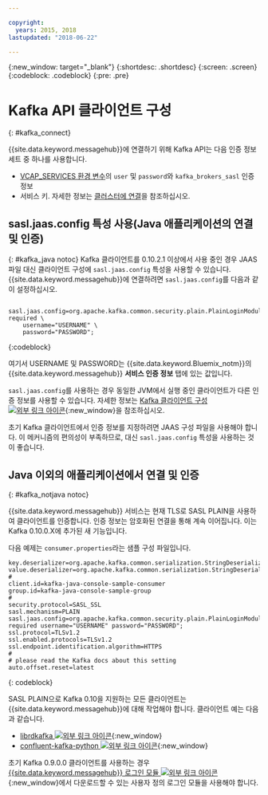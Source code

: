 ```yaml
---

copyright:
  years: 2015, 2018
lastupdated: "2018-06-22"

---
```


{:new_window: target="_blank"}
{:shortdesc: .shortdesc}
{:screen: .screen}
{:codeblock: .codeblock}
{:pre: .pre}

# Kafka API 클라이언트 구성
{: #kafka_connect}


{{site.data.keyword.messagehub}}에 연결하기 위해 Kafka API는 다음 인증 정보 세트 중 하나를 사용합니다. 
* [VCAP_SERVICES 환경 변수](/docs/services/EventStreams/eventstreams127.html#vcap)의
<code>user</code> 및 <code>password</code>와 <code>kafka_brokers_sasl</code> 인증 정보
* 서비스 키. 자세한 정보는 [클러스터에 연결](/docs/services/EventStreams/eventstreams127.html#enterprise_connect)을 참조하십시오.


<!--17/10/17 - Karen: following info duplicated at messagehub104 -->
## sasl.jaas.config 특성 사용(Java 애플리케이션의 연결 및 인증)
{: #kafka_java notoc}
Kafka 클라이언트를 0.10.2.1 이상에서 사용 중인 경우 JAAS 파일 대신 클라이언트 구성에 <code>sasl.jaas.config</code> 특성을 사용할 수 있습니다. {{site.data.keyword.messagehub}}에 연결하려면 <code>sasl.jaas.config</code>를 다음과 같이 설정하십시오.
<pre>
<code>    sasl.jaas.config=org.apache.kafka.common.security.plain.PlainLoginModule required \
    username="USERNAME" \
    password="PASSWORD";</code>
</pre>
{:codeblock}

여기서 USERNAME 및 PASSWORD는 {{site.data.keyword.Bluemix_notm}}의 {{site.data.keyword.messagehub}} **서비스 인증 정보** 탭에 있는 값입니다.

<code>sasl.jaas.config</code>를 사용하는 경우 동일한 JVM에서 실행 중인 클라이언트가 다른 인증 정보를 사용할 수 있습니다. 자세한 정보는
[Kafka 클라이언트 구성 ![외부 링크 아이콘](../../icons/launch-glyph.svg "외부 링크 아이콘")](http://kafka.apache.org/documentation/#security_sasl_plain_clientconfig){:new_window}을 참조하십시오.

초기 Kafka 클라이언트에서 인증 정보를 지정하려면 JAAS 구성 파일을 사용해야 합니다. 이 메커니즘의 편의성이 부족하므로, 대신 <code>sasl.jaas.config</code> 특성을 사용하는 것이 좋습니다.
## Java 이외의 애플리케이션에서 연결 및 인증
{: #kafka_notjava notoc}

{{site.data.keyword.messagehub}} 서비스는 현재 TLS로 SASL PLAIN을 사용하여 클라이언트를 인증합니다. 인증 정보는 암호화된 연결을 통해 계속 이어집니다.
이는 Kafka 0.10.0.X에 추가된 새 기능입니다. 

다음 예제는 <code>consumer.properties</code>라는 샘플 구성 파일입니다.

```
key.deserializer=org.apache.kafka.common.serialization.StringDeserializer
value.deserializer=org.apache.kafka.common.serialization.StringDeserializer
#
client.id=kafka-java-console-sample-consumer
group.id=kafka-java-console-sample-group
#
security.protocol=SASL_SSL
sasl.mechanism=PLAIN
sasl.jaas.config=org.apache.kafka.common.security.plain.PlainLoginModule required username="USERNAME" password="PASSWORD";
ssl.protocol=TLSv1.2
ssl.enabled.protocols=TLSv1.2
ssl.endpoint.identification.algorithm=HTTPS
#
# please read the Kafka docs about this setting
auto.offset.reset=latest
```
{: codeblock}

SASL PLAIN으로 Kafka 0.10을 지원하는 모든 클라이언트는
{{site.data.keyword.messagehub}}에 대해 작업해야 합니다. 클라이언트 예는 다음과 같습니다.

* [librdkafka ![외부 링크 아이콘](../../icons/launch-glyph.svg "외부 링크 아이콘")](https://github.com/edenhill/librdkafka/){:new_window} 
* [confluent-kafka-python ![외부 링크 아이콘](../../icons/launch-glyph.svg "외부 링크 아이콘")](https://github.com/confluentinc/confluent-kafka-python){:new_window} 

초기 Kafka 0.9.0.0 클라이언트를 사용하는 경우
[{{site.data.keyword.messagehub}} 로그인 모듈
![외부 링크 아이콘](../../icons/launch-glyph.svg "외부 링크 아이콘")](https://github.com/ibm-messaging/event-streams-samples/tree/master/kafka-0.9/message-hub-login-library/messagehub.login-1.0.0.jar){:new_window}에서 다운로드할 수 있는 사용자 정의 로그인 모듈을 사용해야 합니다. 


